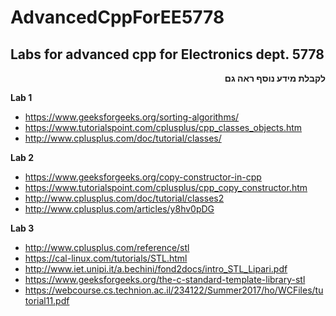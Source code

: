 # AdvancedCppForEE5778
## Labs for advanced cpp for Electronics dept. 5778  

**<DIV dir="RTL">לקבלת מידע נוסף ראה גם</DIV>**

**Lab 1**

   - https://www.geeksforgeeks.org/sorting-algorithms/
   - https://www.tutorialspoint.com/cplusplus/cpp_classes_objects.htm
   - http://www.cplusplus.com/doc/tutorial/classes/

**Lab 2**

   - https://www.geeksforgeeks.org/copy-constructor-in-cpp
   - https://www.tutorialspoint.com/cplusplus/cpp_copy_constructor.htm
   - http://www.cplusplus.com/doc/tutorial/classes2
   - http://www.cplusplus.com/articles/y8hv0pDG

**Lab 3**
   - http://www.cplusplus.com/reference/stl
   - https://cal-linux.com/tutorials/STL.html
   - http://www.iet.unipi.it/a.bechini/fond2docs/intro_STL_Lipari.pdf
   - https://www.geeksforgeeks.org/the-c-standard-template-library-stl
   - https://webcourse.cs.technion.ac.il/234122/Summer2017/ho/WCFiles/tutorial11.pdf
   
